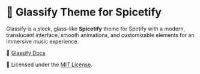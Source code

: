 # 🎨 Glassify Theme for Spicetify

Glassify is a sleek, glass-like **Spicetify** theme for Spotify with a modern,
translucent interface, smooth animations, and customizable elements for an
immersive music experience.

🔗 [Glassify Docs](https://projects.sanooj.uk/spicetify/glassify/)

📜 Licensed under the [MIT License](LICENSE).
